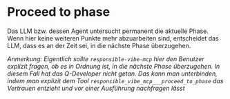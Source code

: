 # Proceed to phase

Das LLM bzw. dessen Agent untersucht permanent die aktuelle Phase. Wenn  hier keine weiteren Punkte mehr abzuarbeiten sind, entscheidet das LLM, dass es an der Zeit sei, in die nächste Phase überzugehen.

_Anmerkung: Eigentlich sollte `responsible-vibe-mcp` hier den Benutzer explizit fragen, ob es in Ordnung ist, in die nächste Phase überzugehen. In diesem Fall hat das Q-Developer nicht getan. Das kann man unterbinden, indem man explizit dem Tool `responsible_vibe_mcp___proceed_to_phase` das Vertrauen entzieht und vor einer Ausführung nachfragen lässt_